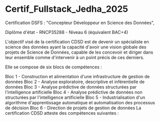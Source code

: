 # Certif_Fullstack_Jedha_2025
Certification DSFS : "Concepteur Développeur en Science des Données",

Diplôme d'état - RNCP35288 - Niveau 6 (équivalent BAC+4)

L'objectif visé de la certification CDSD est de devenir un spécialiste en science des données ayant la capacité d'avoir une vision globale des projets de Science de Données, capable de les concevoir et diriger dans leur ensemble comme d'intervenir à un point précis de ces derniers.

Elle se compose de six blocs de compétences :

Bloc 1 - Construction et alimentation d'une infrastructure de gestion de données
Bloc 2 - Analyse exploratoire, descriptive et inférentielle de données
Bloc 3 - Analyse prédictive de données structurées par l'intelligence artificielle
Bloc 4 - Analyse prédictive de données non structurées par l'intelligence artificielle
Bloc 5 - Industrialisation d'un algorithme d'apprentissage automatique et automatisation des processus de décision
Bloc 6 - Direction de projets de gestion de données
La certification CDSD atteste des compétences suivantes :